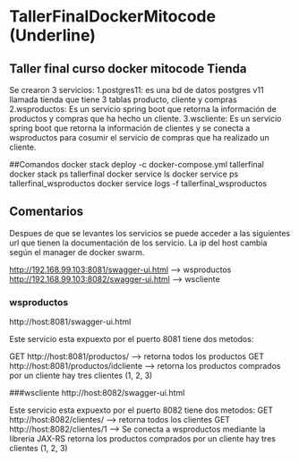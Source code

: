# TallerFinalDockerMitocode (Underline)
## Taller final curso docker mitocode Tienda
Se crearon 3 servicios:
1.postgres11: es una bd de datos postgres v11 llamada tienda que tiene 3 tablas producto, cliente y compras
2.wsproductos: Es un servicio spring boot que retorna la información de productos y compras que ha hecho un cliente.
3.wscliente: Es un servicio spring boot que retorna la información de clientes y se conecta a wsproductos para cosumir el servicio de compras que ha realizado un cliente.

##Comandos
docker stack deploy -c docker-compose.yml tallerfinal
docker stack ps tallerfinal
docker service ls
docker service ps tallerfinal_wsproductos
docker service logs -f tallerfinal_wsproductos

## Comentarios
Despues de que se levantes los servicios se puede acceder a las siguientes url que tienen la documentación de los servicio. La ip del host cambia según el manager de docker swarm.

http://192.168.99.103:8081/swagger-ui.html --> wsproductos
http://192.168.99.103:8082/swagger-ui.html --> wscliente

### wsproductos
http://host:8081/swagger-ui.html

Este servicio esta expuexto por el puerto 8081 tiene dos metodos:

GET http://host:8081/productos/ --> retorna todos los productos
GET http://host:8081/productos/idcliente --> retorna los productos comprados por un cliente hay tres clientes (1, 2, 3)

###wscliente
http://host:8082/swagger-ui.html

Este servicio esta expuexto por el puerto 8082 tiene dos metodos:
GET http://host:8082/clientes/ --> retorna todos los clientes
GET http://host:8082/clientes/1 --> Se conecta a wsproductos mediante la libreria JAX-RS retorna los productos comprados por un cliente hay tres clientes (1, 2, 3)
